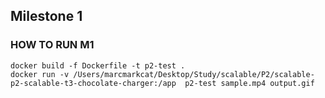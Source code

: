 ## Milestone 1

### HOW TO RUN M1
```
docker build -f Dockerfile -t p2-test .
docker run -v /Users/marcmarkcat/Desktop/Study/scalable/P2/scalable-p2-scalable-t3-chocolate-charger:/app  p2-test sample.mp4 output.gif
```
